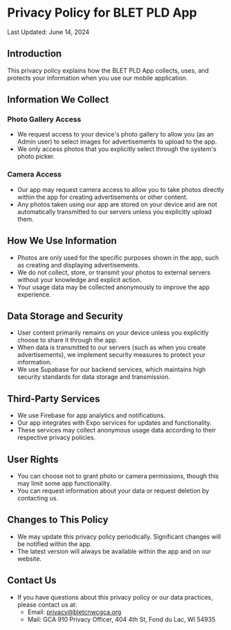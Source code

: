 # Privacy Policy for BLET PLD App

Last Updated: June 14, 2024

## Introduction

This privacy policy explains how the BLET PLD App collects, uses, and protects your information when you use our mobile application.

## Information We Collect

### Photo Gallery Access

- We request access to your device's photo gallery to allow you (as an Admin user) to select images for advertisements to upload to the app.
- We only access photos that you explicitly select through the system's photo picker.

### Camera Access

- Our app may request camera access to allow you to take photos directly within the app for creating advertisements or other content.
- Any photos taken using our app are stored on your device and are not automatically transmitted to our servers unless you explicitly upload them.

## How We Use Information

- Photos are only used for the specific purposes shown in the app, such as creating and displaying advertisements.
- We do not collect, store, or transmit your photos to external servers without your knowledge and explicit action.
- Your usage data may be collected anonymously to improve the app experience.

## Data Storage and Security

- User content primarily remains on your device unless you explicitly choose to share it through the app.
- When data is transmitted to our servers (such as when you create advertisements), we implement security measures to protect your information.
- We use Supabase for our backend services, which maintains high security standards for data storage and transmission.

## Third-Party Services

- We use Firebase for app analytics and notifications.
- Our app integrates with Expo services for updates and functionality.
- These services may collect anonymous usage data according to their respective privacy policies.

## User Rights

- You can choose not to grant photo or camera permissions, though this may limit some app functionality.
- You can request information about your data or request deletion by contacting us.

## Changes to This Policy

- We may update this privacy policy periodically. Significant changes will be notified within the app.
- The latest version will always be available within the app and on our website.

## Contact Us

- If you have questions about this privacy policy or our data practices, please contact us at:
  - Email: <privacy@bletcnwcgca.org>
  - Mail: GCA 910 Privacy Officer, 404 4th St, Fond du Lac, WI 54935
